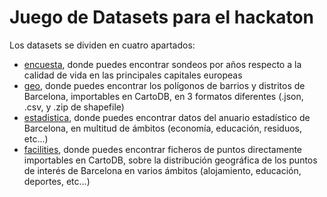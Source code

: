 Juego de Datasets para el hackaton
============

Los datasets se dividen en cuatro apartados:

- [encuesta](encuesta/), donde puedes encontrar sondeos por años respecto a la calidad de vida en las principales capitales europeas
- [geo](geo/), donde puedes encontrar los polígonos de barrios y distritos de Barcelona, importables en CartoDB, en 3 formatos diferentes (.json, .csv, y .zip de shapefile)
- [estadistica](estadistica/), donde puedes encontrar datos del anuario estadístico de Barcelona, en multitud de ámbitos (economía, educación, residuos, etc...)
- [facilities](facilities/), donde puedes encontrar ficheros de puntos directamente importables en CartoDB, sobre la distribución geográfica de los puntos de interés de Barcelona en varios ámbitos (alojamiento, educación, deportes, etc...)

